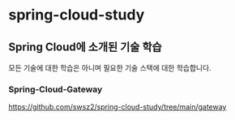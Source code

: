 # spring-cloud-study
## Spring Cloud에 소개된 기술 학습
모든 기술에 대한 학습은 아니며 필요한 기술 스택에 대한 학습합니다.
### Spring-Cloud-Gateway
https://github.com/swsz2/spring-cloud-study/tree/main/gateway
